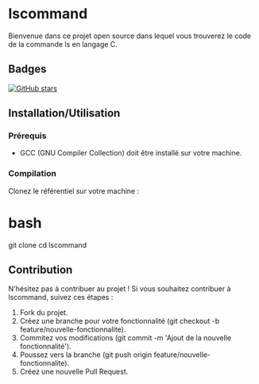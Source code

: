 # lscommand

Bienvenue dans ce projet open source dans lequel vous trouverez le code de la commande ls en langage C.

## Badges 

[![GitHub stars](https://img.shields.io/github/stars/gitines/lscommand.svg?style=social)](https://github.com/gitines/lscommand/stargazers)

## Installation/Utilisation

### Prérequis

- GCC (GNU Compiler Collection) doit être installé sur votre machine.

### Compilation

Clonez le référentiel sur votre machine :

# bash
git clone [](https://github.com/gitines/lscommand.git)
cd lscommand

## Contribution

N'hésitez pas à contribuer au projet !
Si vous souhaitez contribuer à lscommand, suivez ces étapes :

1. Fork du projet.
2. Créez une branche pour votre fonctionnalité (git checkout -b feature/nouvelle-fonctionnalite).
3. Commitez vos modifications (git commit -m 'Ajout de la nouvelle fonctionnalité').
4. Poussez vers la branche (git push origin feature/nouvelle-fonctionnalite).
5. Créez une nouvelle Pull Request.

